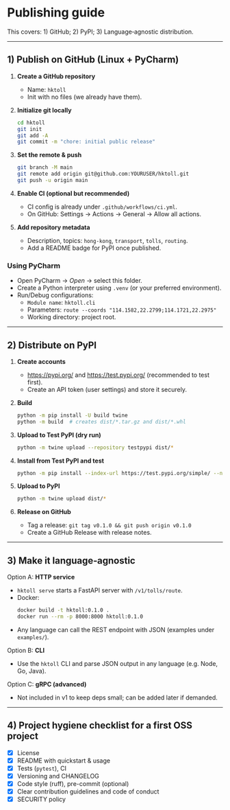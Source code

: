 # Publishing guide

This covers: 1) GitHub; 2) PyPI; 3) Language‑agnostic distribution.

---

## 1) Publish on GitHub (Linux + PyCharm)

1. **Create a GitHub repository**
   - Name: `hktoll`
   - Init with no files (we already have them).

2. **Initialize git locally**
   ```bash
   cd hktoll
   git init
   git add -A
   git commit -m "chore: initial public release"
   ```

3. **Set the remote & push**
   ```bash
   git branch -M main
   git remote add origin git@github.com:YOURUSER/hktoll.git
   git push -u origin main
   ```

4. **Enable CI (optional but recommended)**
   - CI config is already under `.github/workflows/ci.yml`.
   - On GitHub: Settings → Actions → General → Allow all actions.

5. **Add repository metadata**
   - Description, topics: `hong-kong`, `transport`, `tolls`, `routing`.
   - Add a README badge for PyPI once published.

### Using PyCharm
- Open PyCharm → *Open* → select this folder.
- Create a Python interpreter using `.venv` (or your preferred environment).
- Run/Debug configurations:
  - `Module name`: `hktoll.cli`
  - Parameters: `route --coords "114.1582,22.2799;114.1721,22.2975"`
  - Working directory: project root.

---

## 2) Distribute on PyPI

1. **Create accounts**
   - https://pypi.org/ and https://test.pypi.org/ (recommended to test first).
   - Create an API token (user settings) and store it securely.

2. **Build**
   ```bash
   python -m pip install -U build twine
   python -m build  # creates dist/*.tar.gz and dist/*.whl
   ```

3. **Upload to Test PyPI (dry run)**
   ```bash
   python -m twine upload --repository testpypi dist/*
   ```

4. **Install from Test PyPI and test**
   ```bash
   python -m pip install --index-url https://test.pypi.org/simple/ --no-deps hktoll
   ```

5. **Upload to PyPI**
   ```bash
   python -m twine upload dist/*
   ```

6. **Release on GitHub**
   - Tag a release: `git tag v0.1.0 && git push origin v0.1.0`
   - Create a GitHub Release with release notes.

---

## 3) Make it language‑agnostic

Option A: **HTTP service**
- `hktoll serve` starts a FastAPI server with `/v1/tolls/route`.
- Docker:
  ```bash
  docker build -t hktoll:0.1.0 .
  docker run --rm -p 8000:8000 hktoll:0.1.0
  ```
- Any language can call the REST endpoint with JSON (examples under `examples/`).

Option B: **CLI**
- Use the `hktoll` CLI and parse JSON output in any language (e.g. Node, Go, Java).

Option C: **gRPC (advanced)**
- Not included in v1 to keep deps small; can be added later if demanded.

---

## 4) Project hygiene checklist for a first OSS project

- [x] License
- [x] README with quickstart & usage
- [x] Tests (`pytest`), CI
- [x] Versioning and CHANGELOG
- [x] Code style (ruff), pre-commit (optional)
- [x] Clear contribution guidelines and code of conduct
- [x] SECURITY policy
